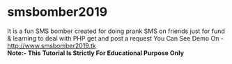 # smsbomber2019
It is a fun SMS bomber created for doing prank SMS on friends just for fund &amp; learning to deal with  PHP get and post a request 
You Can See Demo On - http://www.smsbomber2019.tk
<br>
<b>Note:- This Tutorial Is Strictly For Educational Purpose Only </b>
